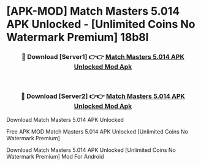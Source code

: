 # [APK-MOD] Match Masters 5.014 APK Unlocked - [Unlimited Coins No Watermark Premium] 18b8l



<div align="center">
<h3>🔴 Download [Server1] 👉👉 <a href="https://momento.my/?title=Match_Masters_5.014_APK_Unlocked">Match Masters 5.014 APK Unlocked Mod Apk</a></h3><br>

<h3>🔴 Download [Server2] 👉👉 <a href="https://momento.my/?title=Match_Masters_5.014_APK_Unlocked">Match Masters 5.014 APK Unlocked Mod Apk</a></h3>
</div>



Download Match Masters 5.014 APK Unlocked 

Free APK MOD Match Masters 5.014 APK Unlocked [Unlimited Coins No Watermark Premium]

Download Match Masters 5.014 APK Unlocked [Unlimited Coins No Watermark Premium] Mod For Android
